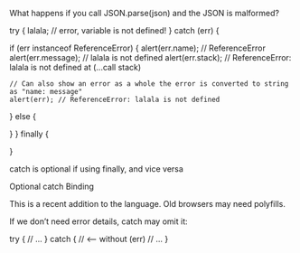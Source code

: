 What happens if you call JSON.parse(json) and the JSON is malformed?

try {
  lalala; // error, variable is not defined!
} catch (err) {

  if (err instanceof ReferenceError) {
    alert(err.name); // ReferenceError
    alert(err.message); // lalala is not defined
    alert(err.stack); // ReferenceError: lalala is not defined at (...call stack)
 
    // Can also show an error as a whole the error is converted to string as "name: message"
    alert(err); // ReferenceError: lalala is not defined
  } else {
    
  }
} finally {

}

catch is optional if using finally, and vice versa


Optional catch Binding

This is a recent addition to the language. Old browsers may need polyfills.

If we don’t need error details, catch may omit it:
 
try {
  // ...
} catch { // <-- without (err)
  // ...
}

